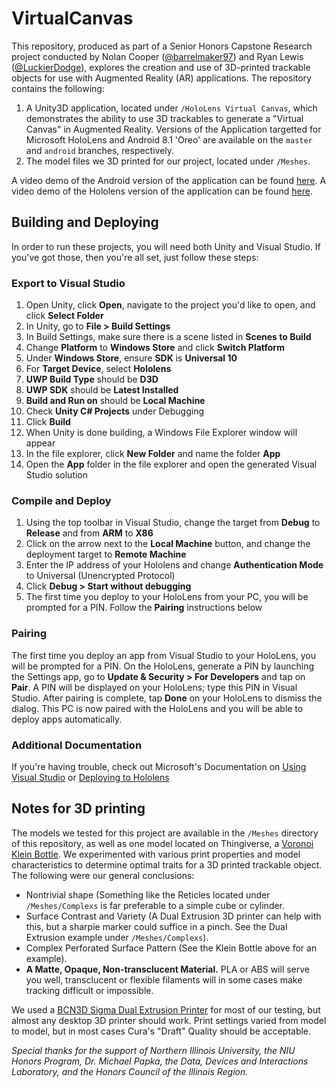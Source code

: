 # VirtualCanvas

This repository, produced as part of a Senior Honors Capstone Research project conducted by Nolan Cooper ([@barrelmaker97](https://www.github.com/barrelmaker97)) and Ryan Lewis ([@LuckierDodge](https://www.github.com/LuckierDodge)), explores the creation and use of 3D-printed trackable objects for use with Augmented Reality (AR) applications. The repository contains the following:

1. A Unity3D application, located under `/HoloLens Virtual Canvas`, which demonstrates the ability to use 3D trackables to generate a "Virtual Canvas" in Augmented Reality. Versions of the Application targetted for Microsoft HoloLens and Android 8.1 'Oreo' are available on the `master` and `android` branches, respectively.
1. The model files we 3D printed for our project, located under `/Meshes`.

A video demo of the Android version of the application can be found [here](https://youtu.be/Y6zBJy-AGNw).
A video demo of the Hololens version of the application can be found [here](https://youtu.be/V_sKUVeodA8).

## Building and Deploying
In order to run these projects, you will need both Unity and Visual Studio. If you've got those, then you're all set, just follow these steps:

### Export to Visual Studio
1. Open Unity, click **Open**, navigate to the project you'd like to open, and click **Select Folder**
2. In Unity, go to **File > Build Settings**
3. In Build Settings, make sure there is a scene listed in **Scenes to Build**
4. Change **Platform** to **Windows Store** and click **Switch Platform**
5. Under **Windows Store**, ensure **SDK** is **Universal 10**
6. For **Target Device**, select **Hololens**
7. **UWP Build Type** should be **D3D**
8. **UWP SDK** should be **Latest Installed**
9. **Build and Run on** should be **Local Machine**
10. Check **Unity C# Projects** under Debugging
11. Click **Build**
12. When Unity is done building, a Windows File Explorer window will appear
13. In the file explorer, click **New Folder** and name the folder **App**
14. Open the **App** folder in the file explorer and open the generated Visual Studio solution

### Compile and Deploy
1. Using the top toolbar in Visual Studio, change the target from **Debug** to **Release** and from **ARM** to **X86**
2. Click on the arrow next to the **Local Machine** button, and change the deployment target to **Remote Machine**
3. Enter the IP address of your Hololens and change **Authentication Mode** to Universal (Unencrypted Protocol)
4. Click **Debug > Start without debugging**
5. The first time you deploy to your HoloLens from your PC, you will be prompted for a PIN. Follow the **Pairing** instructions below

### Pairing
The first time you deploy an app from Visual Studio to your HoloLens, you will be prompted for a PIN. On the HoloLens, generate a PIN by launching the Settings app, go to **Update & Security > For Developers** and tap on **Pair**. A PIN will be displayed on your HoloLens; type this PIN in Visual Studio. After pairing is complete, tap **Done** on your HoloLens to dismiss the dialog. This PC is now paired with the HoloLens and you will be able to deploy apps automatically.

### Additional Documentation
If you're having trouble, check out Microsoft's Documentation on [Using Visual Studio](https://developer.microsoft.com/en-us/windows/mixed-reality/using_visual_studio) or [Deploying to Hololens](https://developer.microsoft.com/en-us/windows/mixed-reality/holograms_100#chapter_6_-_build_and_deploy_to_device_from_visual_studio)

## Notes for 3D printing
The models we tested for this project are available in the `/Meshes` directory of this repository, as well as one model located on Thingiverse, a [Voronoi Klein Bottle](https://www.thingiverse.com/thing:145694). We experimented with various print properties and model characteristics to determine optimal traits for a 3D printed trackable object. The following were our general conclusions:

* Nontrivial shape (Something like the Reticles located under `/Meshes/Complexs` is far preferable to a simple cube or cylinder.
* Surface Contrast and Variety (A Dual Extrusion 3D printer can help with this, but a sharpie marker could suffice in a pinch. See the Dual Extrusion example under `/Meshes/Complexs`).
* Complex Perforated Surface Pattern (See the Klein Bottle above for an example).
* **A Matte, Opaque, Non-transclucent Material.** PLA or ABS will serve you well, transclucent or flexible filaments will in some cases make tracking difficult or impossible.

We used a [BCN3D Sigma Dual Extrusion Printer](https://www.bcn3dtechnologies.com/en/3d-printer/bcn3d-sigma/) for most of our testing, but almost any desktop 3D printer should work. Print settings varied from model to model, but in most cases Cura's "Draft" Quality should be acceptable.


*Special thanks for the support of Northern Illinois University, the NIU Honors Program, Dr. Michael Papka, the Data, Devices and Interactions Laboratory, and the Honors Council of the Illinois Region.*

